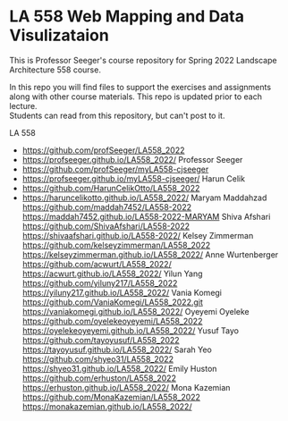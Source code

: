 # LA 558 Web Mapping and Data Visulizataion 
This is Professor Seeger's course repository for Spring 2022 Landscape Architecture 558 course.
  
In this repo you will find files to support the exercises and assignments  
along with other course materials. This repo is updated prior to each lecture.  
Students can read from this repository, but can't post to it.



LA 558
- https://github.com/profSeeger/LA558_2022
- https://profseeger.github.io/LA558_2022/
Professor Seeger
- https://github.com/profSeeger/myLA558-cjseeger
- https://profseeger.github.io/myLA558-cjseeger/
Harun Celik	
 - https://github.com/HarunCelikOtto/LA558_2022	
 - https://haruncelikotto.github.io/LA558_2022/
Maryam Maddahzad	https://github.com/maddah7452/LA558-2022	https://maddah7452.github.io/LA558-2022-MARYAM
Shiva Afshari	https://github.com/ShivaAfshari/LA558-2022	https://shivaafshari.github.io/LA558-2022/
Kelsey Zimmerman	https://github.com/kelseyzimmerman/LA558_2022	https://kelseyzimmerman.github.io/LA558_2022/
Anne Wurtenberger	https://github.com/acwurt/LA558_2022/	https://acwurt.github.io/LA558_2022/
Yilun Yang	https://github.com/yiluny217/LA558_2022	https://yiluny217.github.io/LA558_2022/
Vania Komegi	https://github.com/VaniaKomegi/LA558_2022.git	https://vaniakomegi.github.io/LA558_2022/
Oyeyemi Oyeleke	https://github.com/oyelekeoyeyemi/LA558_2022	https://oyelekeoyeyemi.github.io/LA558_2022/
Yusuf Tayo	https://github.com/tayoyusuf/LA558_2022	https://tayoyusuf.github.io/LA558_2022/
Sarah Yeo	https://github.com/shyeo31/LA558_2022	https://shyeo31.github.io/LA558_2022/
Emily Huston	https://github.com/erhuston/LA558_2022	https://erhuston.github.io/LA558_2022/
Mona Kazemian	https://github.com/MonaKazemian/LA558_2022	https://monakazemian.github.io/LA558_2022/
